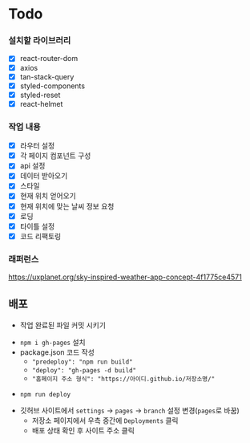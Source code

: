 # Todo

### 설치할 라이브러리

- [x] react-router-dom
- [x] axios
- [x] tan-stack-query
- [x] styled-components
- [x] styled-reset
- [x] react-helmet

### 작업 내용

- [x] 라우터 설정
- [x] 각 페이지 컴포넌트 구성
- [x] api 설정
- [x] 데이터 받아오기
- [x] 스타일
- [x] 현재 위치 얻어오기
- [x] 현재 위치에 맞는 날씨 정보 요청
- [x] 로딩
- [x] 타이틀 설정
- [x] 코드 리팩토링

### 래퍼런스

https://uxplanet.org/sky-inspired-weather-app-concept-4f1775ce4571

## 배포

- 작업 완료된 파일 커밋 시키기

* `npm i gh-pages` 설치
* package.json 코드 작성
  - `"predeploy": "npm run build"`
  - `"deploy": "gh-pages -d build"`
  - `"홈페이지 주소 형식": "https://아이디.github.io/저장소명/"`

- `npm run deploy`

* 깃허브 사이트에서 `settings` -> `pages` -> `branch` 설정 변경(`pages`로 바꿈)
  - 저장소 페이지에서 우측 중간에 `Deployments` 클릭
  - 배포 상태 확인 후 사이트 주소 클릭
